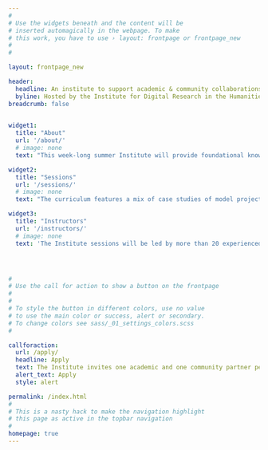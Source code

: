 ```yaml
---
#
# Use the widgets beneath and the content will be
# inserted automagically in the webpage. To make
# this work, you have to use › layout: frontpage or frontpage_new
#
#

layout: frontpage_new 

header:
  headline: An institute to support academic & community collaborations in the digital humanities
  byline: Hosted by the Institute for Digital Research in the Humanities<br>University of Kansas, Lawrence, KS <br>June 6-11, 2022
breadcrumb: false  
 

widget1:
  title: "About"
  url: '/about/'
  # image: none
  text: "This week-long summer Institute will provide foundational knowledge, skills and resources to successfully advance 12 public humanities projects, increasing their longevity, visibility and impact. This will be followed by a year of further online training & support."

widget2:
  title: "Sessions"
  url: '/sessions/'
  # image: none
  text: "The curriculum features a mix of case studies of model projects, technical training and interactive workshops & discussion to strengthen relationships & collaborations, create sustainable digital projects, and develop practical knowledge of methods and tools."

widget3:
  title: "Instructors"
  url: '/instructors/'
  # image: none
  text: 'The Institute sessions will be led by more than 20 experienced academics and community partners, offering a breadth of complementary skill sets and areas of expertise that will provide participants rich opportunities for learning and  engagement.'




#
# Use the call for action to show a button on the frontpage
#
#
# To style the button in different colors, use no value
# to use the main color or success, alert or secondary.
# To change colors see sass/_01_settings_colors.scss
#

callforaction:
  url: /apply/
  headline: Apply
  text: The Institute invites one academic and one community partner per project to apply by Monday, January 31, 2022.
  alert_text: Apply
  style: alert

permalink: /index.html
#
# This is a nasty hack to make the navigation highlight
# this page as active in the topbar navigation
#
homepage: true
---
```



<!--
page content
-->
